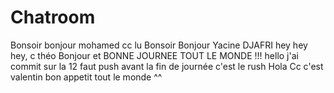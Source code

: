 # Chatroom
Bonsoir bonjour mohamed
cc
lu
Bonsoir Bonjour Yacine DJAFRI
hey hey hey, c théo
Bonjour et BONNE JOURNEE TOUT LE MONDE !!!
hello
j'ai commit sur la 12 faut push avant la fin de journée c'est le rush 
Hola
Cc c'est valentin bon appetit tout le monde ^^